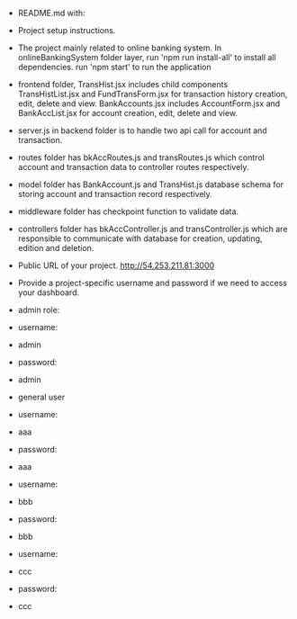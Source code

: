 - README.md with:

- Project setup instructions.
- The project mainly related to online banking system. In onlineBankingSystem folder layer, run 'npm run install-all' to install all dependencies. run 'npm start' to run the application
- frontend folder, TransHist.jsx includes child components TransHistList.jsx and FundTransForm.jsx for transaction history creation, edit, delete and view. BankAccounts.jsx includes AccountForm.jsx and BankAccList.jsx for account creation, edit, delete and view.
- server.js in backend folder is to handle two api call for account and transaction.
- routes folder has bkAccRoutes.js and transRoutes.js which control account and transaction data to controller routes respectively.
- model folder has BankAccount.js and TransHist.js database schema for storing account and transaction record respectively.
- middleware folder has checkpoint function to validate data.
- controllers folder has bkAccController.js and transController.js which are responsible to communicate with database for creation, updating, edition and deletion.

- Public URL of your project.
  http://54.253.211.81:3000

- Provide a project-specific username and password if we need to access your dashboard.

- admin role:
- username:
- admin
- password:
- admin

- general user
- username:
- aaa
- password:
- aaa

- username:
- bbb
- password:
- bbb

- username:
- ccc
- password:
- ccc
